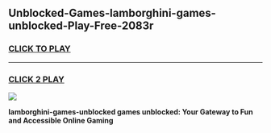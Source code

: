 
## Unblocked-Games-lamborghini-games-unblocked-Play-Free-2083r
<h3>
<a href="https://premium76.site?title=lamborghini-games-unblocked&ref=17A">CLICK TO PLAY</a></h3>
<hr>

<h3>
<a href="https://premium76.site?title=lamborghini-games-unblocked&ref=17A">CLICK 2 PLAY</a>
  
</h3>

<a href="https://premium76.site?title=lamborghini-games-unblocked&ref=17A"><img src="https://clearcache.store/games.png"></a>


**lamborghini-games-unblocked games unblocked: Your Gateway to Fun and Accessible Online Gaming**
